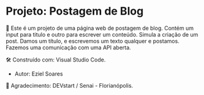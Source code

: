 # Projeto: Postagem de Blog
🚀 Este é um projeto de uma página web de postagem de blog. Contém um input para titulo e outro para escrever um conteúdo. Simula a criação de um post. Damos um título, e escrevemos um texto qualquer e postamos. Fazemos uma comunicação com uma API aberta.

🛠️ Construído com: Visual Studio Code.

- Autor: Eziel Soares

🎁 Agradecimento: DEVstart / Senai - Florianópolis.
